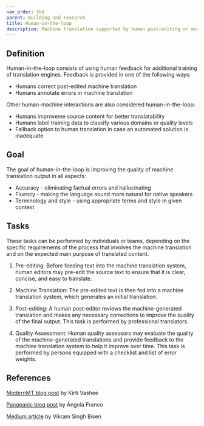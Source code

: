 ```yaml
---
nav_order: tbd
parent: Building and research
title: Human-in-the-loop
description: Machine translation supported by human post-editing or evaluation
---
```


## Definition

Human-in-the-loop consists of using human feedback for additional training of translation engines. Feedback is provided in one of the following ways:  
* Humans correct post-edited machine translation
* Humans annotate errors in machine translation
  
Other human-machine interactions are also considered human-in-the-loop:
* Humans improveme source content for better translatability
* Humans label training data to classify various domains or quality levels
* Fallback option to human translation in case an automated solution is inadequate

## Goal

The goal of human-in-the-loop is improving the quality of machine translation output in all aspects:
* Accuracy - eliminating factual errors and hallucinating
* Fluency - making the language sound more natural for native speakers
* Terminology and style - using appropriate terms and style in given context

## Tasks

These tasks can be performed by individuals or teams, depending on the specific requirements of the process that involves the machine translation and on the expected main purpose of translated content.

1. Pre-editing: Before feeding text into the machine translation system, human editors may pre-edit the source text to ensure that it is clear, concise, and easy to translate.

2. Machine Translation: The pre-edited text is then fed into a machine translation system, which generates an initial translation.

3. Post-editing: A human post-editor reviews the machine-generated translation and makes any necessary corrections to improve the quality of the final output. This task is performed by professional translators.

4. Quality Assessment: Human quality assessors may evaluate the quality of the machine-generated translations and provide feedback to the machine translation system to help it improve over time. This task is performed by persons equipped with a checklist and list of error weights.
<!-- When an article on quality evaluation is added, it can be linked here -->

## References

[ModernMT blog post](https://blog.modernmt.com/human-in-the-loop/) by Kirti Vashee

[Pangeanic blog post](https://blog.pangeanic.com/human-in-the-loop-hitl-making-the-most-of-human-and-machine-intelligence) by Ángela Franco

[Medium article](https://medium.com/vsinghbisen/what-is-human-in-the-loop-machine-learning-why-how-used-in-ai-60c7b44eb2c0) by Vikram Singh Bisen
